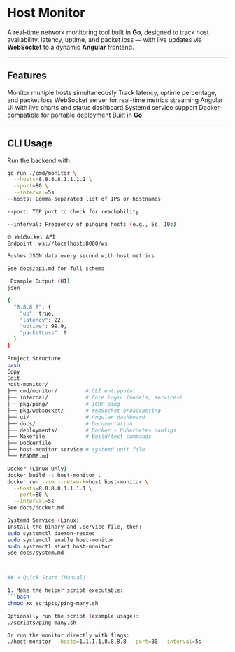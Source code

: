 # Host Monitor

A real-time network monitoring tool built in **Go**, designed to track host availability, latency, uptime, and packet loss — with live updates via **WebSocket** to a dynamic **Angular** frontend.

---

## Features

 Monitor multiple hosts simultaneously
Track latency, uptime percentage, and packet loss
WebSocket server for real-time metrics streaming
Angular UI with live charts and status dashboard
Systemd service support
Docker-compatible for portable deployment
Built in **Go** 

---

## CLI Usage

Run the backend with:

```bash
go run ./cmd/monitor \
  --hosts=8.8.8.8,1.1.1.1 \
  --port=80 \
  --interval=5s
--hosts: Comma-separated list of IPs or hostnames

--port: TCP port to check for reachability

--interval: Frequency of pinging hosts (e.g., 5s, 10s)

🌐 WebSocket API
Endpoint: ws://localhost:8080/ws

Pushes JSON data every second with host metrics

See docs/api.md for full schema

 Example Output (UI)
json

{
  "8.8.8.8": {
    "up": true,
    "latency": 22,
    "uptime": 99.9,
    "packetLoss": 0
  }
}

Project Structure
bash
Copy
Edit
host-monitor/
├── cmd/monitor/         # CLI entrypoint
├── internal/            # Core logic (models, services)
├── pkg/ping/            # ICMP ping
├── pkg/websocket/       # WebSocket broadcasting
├── ui/                  # Angular dashboard
├── docs/                # Documentation
├── deployments/         # Docker + Kubernetes configs
├── Makefile             # Build/test commands
├── Dockerfile
├── host-monitor.service # systemd unit file
└── README.md

Docker (Linux Only)
docker build -t host-monitor .
docker run --rm --network=host host-monitor \
  --hosts=8.8.8.8,1.1.1.1 \
  --port=80 \
  --interval=5s
See docs/docker.md

Systemd Service (Linux)
Install the binary and .service file, then:
sudo systemctl daemon-reexec
sudo systemctl enable host-monitor
sudo systemctl start host-monitor
See docs/system.md



## ⚡ Quick Start (Manual)

1. Make the helper script executable:
```bash
chmod +x scripts/ping-many.sh

Optionally run the script (example usage):
./scripts/ping-many.sh

Or run the monitor directly with flags:
./host-monitor --hosts=1.1.1.1,8.8.8.8 --port=80 --interval=5s